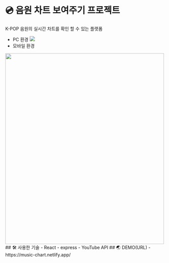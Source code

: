 # 💿 음원 차트 보여주기 프로젝트
K-POP 음원의 실시간 차트를 확인 할 수 있는 플랫폼
- PC 환경
  <image src="https://github.com/gyrnjs12/ReactChart/blob/master/images/pc.PNG" />
- 모바일 환경
 <image src="https://github.com/gyrnjs12/ReactChart/blob/master/images/mobile.jpg" width="500px" height="600px"/>
## 🛠 사용한 기술
 - React
 - express
 - YouTube API
## 🌏 DEMO(URL)
 - https://music-chart.netlify.app/

